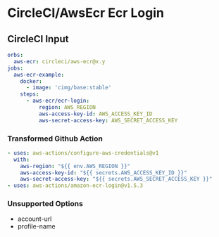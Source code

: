 # CircleCI/AwsEcr Ecr Login

## CircleCI Input

```yaml
orbs:
  aws-ecr: circleci/aws-ecr@x.y
jobs:
  aws-ecr-example:
    docker:
      - image: 'cimg/base:stable'
    steps:
      - aws-ecr/ecr-login:
          region: AWS_REGION
          aws-access-key-id: AWS_ACCESS_KEY_ID
          aws-secret-access-key: AWS_SECRET_ACCESS_KEY
```

### Transformed Github Action

```yaml
- uses: aws-actions/configure-aws-credentials@v1
  with:
    aws-region: "${{ env.AWS_REGION }}"
    aws-access-key-id: "${{ secrets.AWS_ACCESS_KEY_ID }}"
    aws-secret-access-key: "${{ secrets.AWS_SECRET_ACCESS_KEY }}"
- uses: aws-actions/amazon-ecr-login@v1.5.3
```

### Unsupported Options

- account-url
- profile-name
